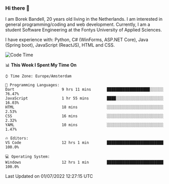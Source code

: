 ### Hi there 👋

I am Borek Bandell, 20 years old living in the Netherlands. I am interested in general programming/coding and web development. Currently, I am a student Software Engineering at the Fontys University of Applied Sciences.

I have experience with: Python, C# (WinForms, ASP.NET Core), Java (Spring boot), JavaScript (ReactJS), HTML and CSS.

<!--START_SECTION:waka-->
![Code Time](http://img.shields.io/badge/Code%20Time-201%20hrs%2016%20mins-blue)

📊 **This Week I Spent My Time On** 

```text
⌚︎ Time Zone: Europe/Amsterdam

💬 Programming Languages: 
Dart                     9 hrs 11 mins       ███████████████████░░░░░░   76.47% 
JavaScript               1 hr 55 mins        ████░░░░░░░░░░░░░░░░░░░░░   16.03% 
HTML                     18 mins             ░░░░░░░░░░░░░░░░░░░░░░░░░   2.53% 
CSS                      16 mins             ░░░░░░░░░░░░░░░░░░░░░░░░░   2.32% 
YAML                     10 mins             ░░░░░░░░░░░░░░░░░░░░░░░░░   1.47%

🔥 Editors: 
VS Code                  12 hrs 1 min        █████████████████████████   100.0%

💻 Operating System: 
Windows                  12 hrs 1 min        █████████████████████████   100.0%

```


 Last Updated on 01/07/2022 12:27:15 UTC
<!--END_SECTION:waka-->

<!--**tcBorek2002/tcBorek2002** is a ✨ _special_ ✨ repository because its `README.md` (this file) appears on your GitHub profile.

Here are some ideas to get you started:

- 🔭 I’m currently working on ...
- 🌱 I’m currently learning ...
- 👯 I’m looking to collaborate on ...
- 🤔 I’m looking for help with ...
- 💬 Ask me about ...
- 📫 How to reach me: ...
- 😄 Pronouns: ...
- ⚡ Fun fact: ...
-->
